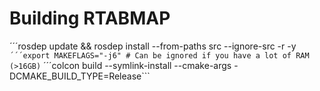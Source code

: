 # Building RTABMAP

´´´rosdep update && rosdep install --from-paths src --ignore-src -r -y```
´´´export MAKEFLAGS="-j6" # Can be ignored if you have a lot of RAM (>16GB)```
´´´colcon build --symlink-install --cmake-args -DCMAKE_BUILD_TYPE=Release```

